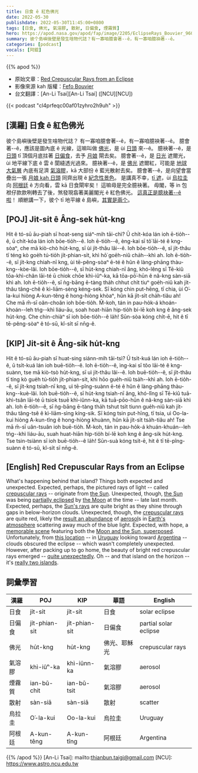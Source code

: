 ```yaml
---
title: 日食 ê 紅色佛光
date: 2022-05-30
publishdate: 2022-05-30T11:45:00+0800
tags: [日食, 佛光, 氣溶膠, 散射, 日偏食, 煙霧質]
hero: https://apod.nasa.gov/apod/fap/image/2205/EclipseRays_Bouvier_960.jpg
summary: 彼个島嶼後壁是發生啥物代誌？有一寡咱臆會著--ê，有一寡咱臆袂著--ê。
categories: [podcast]
vocals: [阿錕]
---
```


{{% apod %}}

- 原始文章：[Red Crepuscular Rays from an Eclipse](https://apod.nasa.gov/apod/ap220530.html)
- 影像來源 kah 版權：[Fefo Bouvier](https://www.fefobouvier.com/)
- 台文翻譯：[An-Li Tsai][An-Li Tsai] ([NCU][NCU])

{{< podcast "cl4prfeqc00af01zyhro2h9uh" >}}

## [漢羅] 日食 ê 紅色佛光
彼个島嶼後壁是發生啥物代誌？
有一寡咱臆會著--ê，有一寡咱臆袂著--ê。
臆會著--ê，應該是圖內底 ê 光線，這嘛叫做 [佛光][crepuscular rays 1]，是 ùi [日頭][the Sun 1] 來--ê。
臆袂著--ê，是 [日頭][the Sun t] tī 頂個月底拄著 [日偏食][partially eclipsed]，去予 [月娘][the Moon] 閘去矣。
臆會著--ê，是 [日光][Sun's rays] 遮爾光，ùi 地平線下底 ê 雲 ê 閬縫透光過來。
臆袂著--ê，是 [佛光][crepuscular rays 2] 遮爾紅，可能是 [地球大氣層][Earth's atmosphere] 內底有足濟 [氣溶膠][aerosol]，kā 大部份 ê 藍光散射去矣。
臆會著--ê，是向望會當疊出一張 [月娘 kah 日頭][Moon and the Sun, superposed] 同齊出現 ê [紀念性景色][memorable scene]。
是講真不幸，[tī 遮][this location]，ùi [烏拉圭][Uruguay] 向 [阿根廷][Argentina] ê 方向看，雲 kā 日食閘牢矣！
這嘛毋是完全臆袂著。
毋閣，等 in 包袱仔款款咧轉去了後，煞發現翕著美麗閣光 ê 紅色佛光。
[這真正是臆袂著--ê 啦][quite unexpectedly]！
順紲講一下，彼个 tī 地平線 ê 島嶼，[其實是兩个][really two islands]。

## [POJ] Ji̍t-si̍t ê Âng-sek hu̍t-kng
Hit ê tó-sū āu-piah sī hoat-seng siáⁿ-mih tāi-chì?
Ū chi̍t-kóa lán ioh ē-tio̍h--ê, ū chi̍t-kóa lán ioh bōe-tio̍h--ê.
Ioh ē-tio̍h--ê, èng-kai sī tô͘ lāi-té ê kng-sòaⁿ, che mā kiò-chò hu̍t-kng, sī ùi ji̍t-thâu lâi--ê.
Ioh bōe-tio̍h--ê, sī ji̍t-thâu tī téng kò goe̍h tú-tio̍h ji̍t-phian-si̍t, khì hō͘ goe̍h-niû cha̍h--khì ah.
Ioh ē-tio̍h--ê, sī ji̍t-kng chiah-nī kng, ùi tē-pêng-sòaⁿ ē-té ê hûn ê làng-phāng thàu-kng--kòe-lâi.
Ioh bōe-tio̍h--ê, sī hu̍t-kng chiah-nī âng, khó-lêng sī Tē-kiû tōa-khì-chân lāi-té ū chiok chōe khì-iûⁿ-ka, kā tōa-pō͘-hūn ê nâ-kng sàn-siā khì ah.
Ioh ē-tio̍h--ê, sī ǹg-bāng ē-tàng tha̍h chhut chi̍t tiuⁿ goe̍h-niû kah ji̍t-thâu tâng-chê ê kì-liām-sèng kéng-sek.
Sī kóng chin put-hēng, tī chia, ùi O͘-la-kui hiòng A-kun-têng ê hong-hiòng khòaⁿ, hûn kā ji̍t-si̍t cha̍h-tiâu ah!
Che mā m̄-sī oân-choân ioh bōe-tio̍h.
M̄-koh, tán in pau-ho̍k-á khoán-khoán--leh tńg--khì liáu-āu, soah hoat-hiān hip-tio̍h bí-lē koh kng ê âng-sek hu̍t-kng.
Che chin-chiàⁿ sī ioh bōe-tio̍h--ê la̍h!
Sūn-sòa kóng chi̍t-ē, hit ê tī tē-pêng-sòaⁿ ê tó-sū, kî-si̍t sī nn̄g-ê.


## [KIP] Ji̍t-si̍t ê Âng-sik hu̍t-kng
Hit ê tó-sū āu-piah sī huat-sing siánn-mih tāi-tsì?
Ū tsi̍t-kuá lán ioh ē-tio̍h--ê, ū tsi̍t-kuá lán ioh buē-tio̍h--ê.
Ioh ē-tio̍h--ê, ìng-kai sī tôo lāi-té ê kng-suànn, tse mā kiò-tsò hu̍t-kng, sī uì ji̍t-thâu lâi--ê.
Ioh buē-tio̍h--ê, sī ji̍t-thâu tī tíng kò gue̍h tú-tio̍h ji̍t-phian-si̍t, khì hōo gue̍h-niû tsa̍h--khì ah.
Ioh ē-tio̍h--ê, sī ji̍t-kng tsiah-nī kng, uì tē-pîng-suànn ē-té ê hûn ê làng-phāng thàu-kng--kuè-lâi.
Ioh buē-tio̍h--ê, sī hu̍t-kng tsiah-nī âng, khó-lîng sī Tē-kiû tuā-khì-tsân lāi-té ū tsiok tsuē khì-iûnn-ka, kā tuā-pōo-hūn ê nâ-kng sàn-siā khì ah.
Ioh ē-tio̍h--ê, sī ǹg-bāng ē-tàng tha̍h tshut tsi̍t tiunn gue̍h-niû kah ji̍t-thâu tâng-tsê ê kì-liām-sìng kíng-sik.
Sī kóng tsin put-hīng, tī tsia, uì Oo-la-kui hiòng A-kun-tîng ê hong-hiòng khuànn, hûn kā ji̍t-si̍t tsa̍h-tiâu ah!
Tse mā m̄-sī uân-tsuân ioh buē-tio̍h.
M̄-koh, tán in pau-ho̍k-á khuán-khuán--leh tńg--khì liáu-āu, suah huat-hiān hip-tio̍h bí-lē koh kng ê âng-sik hu̍t-kng.
Tse tsin-tsiànn sī ioh buē-tio̍h--ê la̍h!
Sūn-suà kóng tsi̍t-ē, hit ê tī tē-pîng-suànn ê tó-sū, kî-si̍t sī nn̄g-ê.

## [English] Red Crepuscular Rays from an Eclipse
What's happening behind that island?
Things both expected and unexpected.
Expected, perhaps, the pictured rays of light -- called [crepuscular rays][crepuscular rays 1] -- originate from [the Sun][the Sun 1].
Unexpected, though, [the Sun][the Sun e] was being [partially eclipsed][partially eclipsed] by [the Moon][the Moon] at the time -- late last month.
Expected, perhaps, the [Sun's rays][Sun's rays] are quite bright as they shine through gaps in below-horizon clouds.
Unexpected, though, the [crepuscular rays][crepuscular rays 2] are quite red, likely the [result an abundance][result an abundance] of [aerosol][aerosol]s in [Earth's atmosphere][Earth's atmosphere] scattering away much of the blue light.
Expected, with hope, a [memorable scene][memorable scene] featuring both the [Moon and the Sun, superposed][Moon and the Sun, superposed].
Unfortunately, from [this location][this location] -- in [Uruguay][Uruguay] looking toward [Argentina][Argentina] -- clouds obscured the eclipse -- which wasn't completely unexpected.
However, after packing up to go home, the beauty of bright red crepuscular rays emerged -- [quite unexpectedly][quite unexpectedly].
Oh -- and that island on the horizon -- it's [really two islands][really two islands].


## 詞彙學習

|漢羅|POJ|KIP|華語|English|
|-|-|-|-|-|
|日食|ji̍t-si̍t|ji̍t-si̍t|日食|solar eclipse|
|日偏食|ji̍t-phian-si̍t|ji̍t-phian-si̍t|日偏食|partial solar eclipse|
|佛光|hu̍t-kng|hu̍t-kng|佛光、耶穌光|crepuscular rays|
|氣溶膠|khì-iûⁿ-ka|khì-iûnn-ka|氣溶膠|aerosol|
|煙霧質|ian-bū-chit|ian-bū-tsit|氣溶膠|aerosol|
|散射|sàn-siā|sàn-siā|散射|scatter|
|烏拉圭|O͘-la-kui|Oo-la-kui|烏拉圭|Uruguay|
|阿根廷|A-kun-têng|A-kun-tîng|阿根廷|Argentina|

{{% /apod %}}
[An-Li Tsai]: mailto:thianbun.taigi@gmail.com
[NCU]: https://www.astro.ncu.edu.tw

[copyright]: https://apod.nasa.gov/apod/fap/lib/about_apod.html#srapply
[crepuscular rays 1]:https://en.wikipedia.org/wiki/Crepuscular_rays
[the Sun 1]:https://solarsystem.nasa.gov/solar-system/sun/in-depth/
[the Sun e]:https://apod.nasa.gov/apod/ap220411.html
[the Sun t]:https://apod.tw/daily/20220411/
[partially eclipsed]:https://apod.nasa.gov/apod/ap090128.html
[the Moon]:https://solarsystem.nasa.gov/moons/earths-moon/in-depth/
[Sun's rays]:https://apod.nasa.gov/apod/ap200318.html
[crepuscular rays 2]:https://apod.nasa.gov/apod/ap090518.html
[result an abundance]:https://www.scientificamerican.com/article/fact-or-fiction-smog-creates-beautiful-sunsets/
[aerosol]:https://en.wikipedia.org/wiki/Aerosol
[Earth's atmosphere]:https://spaceplace.nasa.gov/atmosphere/en/
[memorable scene]:https://apod.nasa.gov/apod/ap160501.html
[Moon and the Sun, superposed]:https://apod.nasa.gov/apod/ap170912.html
[this location]:https://youtu.be/tK4WoNWcUVM
[Uruguay]:https://en.wikipedia.org/wiki/Uruguay
[Argentina]:https://en.wikipedia.org/wiki/Argentina
[quite unexpectedly]:https://i.pinimg.com/originals/c3/f5/06/c3f50601ff95bf39d0fdeff1db42aae1.jpg
[really two islands]:https://www.google.com/maps/place/Islas+L%C3%B3pez/@-34.4516853,-57.8893776,15z/data=!4m5!3m4!1s0x95a3136988e950f1:0x10964bc9fcb623f5!8m2!3d-34.4510331!4d-57.8814604
